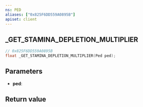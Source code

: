 ```yaml
---
ns: PED
aliases: ["0x825F6DD559A0895B"]
apiset: client
---
```

## _GET_STAMINA_DEPLETION_MULTIPLIER

```c
// 0x825F6DD559A0895B
float _GET_STAMINA_DEPLETION_MULTIPLIER(Ped ped);
```


## Parameters
* **ped**:

## Return value

